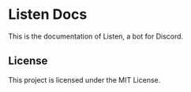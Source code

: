 # Listen Docs

This is the documentation of Listen, a bot for Discord.

## License

This project is licensed under the MIT License.
